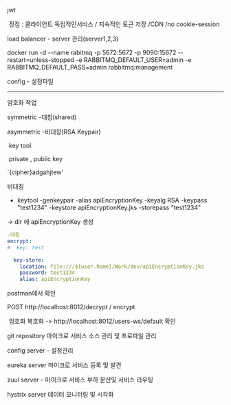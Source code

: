 jwt 

​	장점 :  클라이언트 독립적인서비스 / 지속적인 토근 저장 /CDN /no cookie-session

load balancer - server 관리(server1,2,3)



docker run -d --name rabitmq -p 5672:5672 -p 9090:15672 --restart=unless-stopped -e RABBITMQ_DEFAULT_USER=admin -e RABBITMQ_DEFAULT_PASS=admin rabbitmq:management



config - 설정파일 



---

암호화 작업

symmetric -대칭(shared)

asymmetric -비대칭(RSA Keypair)

​	key tool

​	private , public key

`{cipher}adgahjtew' 



비대칭

- keytool -genkeypair -alias apiEncryptionKey -keyalg RSA -keypass "test1234" -keystore apiEncryptionKey.jks -storepass "test1234"

 -> dir 에 apiEncryptionKey 생성



```yml
-대칭
encrypt:
#  key: test

  key-store:
    location: file:///${user.home}/Work/dev/apiEncryptionKey.jks
    password: test1234
    alias: apiEncryptionKey
```

postman에서 확인 

POST http://localhost:8012/decrypt / encrypt 

​	암호화 복호화  -> http://localhost:8012/users-ws/default 확인 

git repository 마이크로 서비스 소스 관리 및 프로파일 관리 

config server - 설정관리

eureka server 마이크로 서비스 등록 및 발견

zuul server -  마이크로 서비스 부하 분산및 서비스 라우팅

hystrix server  데이터 모니터링 및 시각화